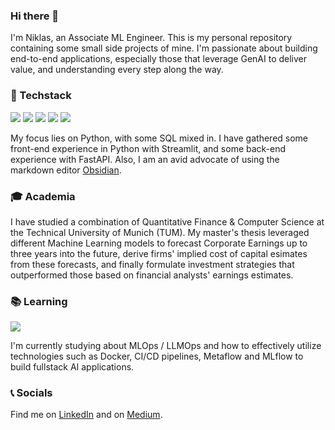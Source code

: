 ### Hi there 👋
I'm Niklas, an Associate ML Engineer. This is my personal repository containing some small side projects of mine. I'm passionate about building end-to-end applications, especially those that leverage GenAI to deliver value, and understanding every step along the way.

### 🤖 Techstack
<img src="https://img.shields.io/badge/-Python-3776AB?logo=python&logoColor=white&style=flat"/> <img src="https://img.shields.io/badge/-SQL-4169E1?logo=postgresql&logoColor=white&style=flat"/> <img src="https://img.shields.io/badge/fastapi-109989?logo=FASTAPI&logoColor=white&style=flat"/> <img src="https://img.shields.io/badge/-Streamlit-FF4B4B?logo=streamlit&logoColor=white&style=flat"/> <img src="https://img.shields.io/badge/-Obsidian-7C3AED?logo=obsidian&logoColor=white&style=flat"/>

My focus lies on Python, with some SQL mixed in. I have gathered some front-end experience in Python with Streamlit, and some back-end experience with FastAPI. Also, I am an avid advocate of using the markdown editor [Obsidian](https://obsidian.md/).

### 🎓 Academia
I have studied a combination of Quantitative Finance & Computer Science at the Technical University of Munich (TUM). My master's thesis leveraged different Machine Learning models to forecast Corporate Earnings up to three years into the future, derive firms' implied cost of capital esimates from these forecasts, and finally formulate investment strategies that outperformed those based on financial analysts' earnings estimates.

### 📚 Learning
![](https://www.codewars.com/users/niklasbaier/badges/small)

I'm currently studying about MLOps / LLMOps and how to effectively utilize technologies such as Docker, CI/CD pipelines, Metaflow and MLflow to build fullstack AI applications.

### 📞 Socials
Find me on [LinkedIn](https://www.linkedin.com/in/niklasbaier/) and on [Medium](https://medium.com/@niklas.baier).
